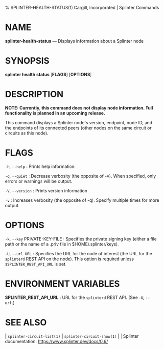 % SPLINTER-HEALTH-STATUS(1) Cargill, Incorporated | Splinter Commands
<!--
  Copyright 2018-2022 Cargill Incorporated
  Licensed under Creative Commons Attribution 4.0 International License
  https://creativecommons.org/licenses/by/4.0/
-->

NAME
====

**splinter-health-status** — Displays information about a Splinter node

SYNOPSIS
========
**splinter health status** \[**FLAGS**\] \[**OPTIONS**\]

DESCRIPTION
===========

**NOTE: Currently, this command does not display node information. Full
functionality is planned in an upcoming release.**

This command displays a Splinter node's version, endpoint, node ID, and the
endpoints of its connected peers (other nodes on the same circuit or circuits
as this node).

FLAGS
=====

`-h`, `--help`
: Prints help information

`-q`, `--quiet`
: Decrease verbosity (the opposite of -v). When specified, only errors or
  warnings will be output.

`-V`, `--version`
: Prints version information

`-v`
: Increases verbosity (the opposite of -q). Specify multiple times for more
  output.

OPTIONS
=======

`-k`, `--key` PRIVATE-KEY-FILE
: Specifies the private signing key (either a file path or the name of a
  .priv file in $HOME/.splinter/keys).

`-U`, `--url URL`
: Specifies the URL for the node of interest (the URL for the `splinterd`
  REST API on the node). This option is required unless `$SPLINTER_REST_API_URL`
  is set.

ENVIRONMENT VARIABLES
=====================

**SPLINTER_REST_API_URL**
: URL for the `splinterd` REST API. (See `-U`, `--url`.)

SEE ALSO
========
| `splinter-circuit-list(1)`
| `splinter-circuit-show(1)`
|
| Splinter documentation: https://www.splinter.dev/docs/0.6/
